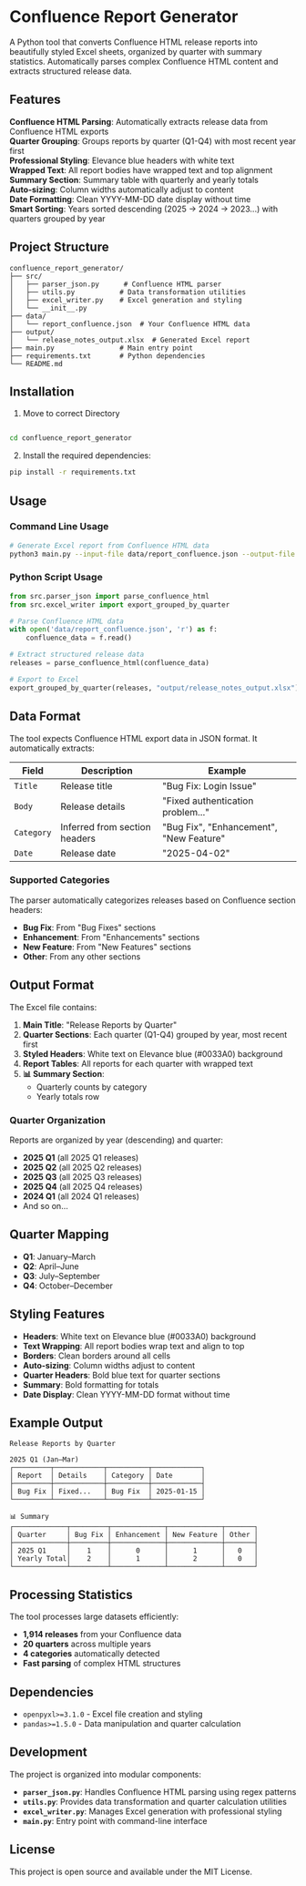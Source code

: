# Confluence Report Generator

A Python tool that converts Confluence HTML release reports into beautifully styled Excel sheets, organized by quarter with summary statistics. Automatically parses complex Confluence HTML content and extracts structured release data.

## Features

 **Confluence HTML Parsing**: Automatically extracts release data from Confluence HTML exports  
**Quarter Grouping**: Groups reports by quarter (Q1-Q4) with most recent year first  
 **Professional Styling**: Elevance blue headers with white text  
 **Wrapped Text**: All report bodies have wrapped text and top alignment  
 **Summary Section**:  Summary table with quarterly and yearly totals  
**Auto-sizing**: Column widths automatically adjust to content  
 **Date Formatting**: Clean YYYY-MM-DD date display without time  
 **Smart Sorting**: Years sorted descending (2025 → 2024 → 2023...) with quarters grouped by year  

## Project Structure

```
confluence_report_generator/
├── src/
│   ├── parser_json.py      # Confluence HTML parser
│   ├── utils.py           # Data transformation utilities
│   ├── excel_writer.py    # Excel generation and styling
│   └── __init__.py
├── data/
│   └── report_confluence.json  # Your Confluence HTML data
├── output/
│   └── release_notes_output.xlsx  # Generated Excel report
├── main.py                # Main entry point
├── requirements.txt       # Python dependencies
└── README.md
```

## Installation

1. Move to correct Directory 
```bash

cd confluence_report_generator
```

2. Install the required dependencies:
```bash
pip install -r requirements.txt
```

## Usage

### Command Line Usage

```bash
# Generate Excel report from Confluence HTML data
python3 main.py --input-file data/report_confluence.json --output-file output/release_notes_output.xlsx
```

### Python Script Usage

```python
from src.parser_json import parse_confluence_html
from src.excel_writer import export_grouped_by_quarter

# Parse Confluence HTML data
with open('data/report_confluence.json', 'r') as f:
    confluence_data = f.read()

# Extract structured release data
releases = parse_confluence_html(confluence_data)

# Export to Excel
export_grouped_by_quarter(releases, "output/release_notes_output.xlsx")
```

## Data Format

The tool expects Confluence HTML export data in JSON format. It automatically extracts:

| Field | Description | Example |
|-------|-------------|---------|
| `Title` | Release title | "Bug Fix: Login Issue" |
| `Body` | Release details | "Fixed authentication problem..." |
| `Category` | Inferred from section headers | "Bug Fix", "Enhancement", "New Feature" |
| `Date` | Release date | "2025-04-02" |

### Supported Categories

The parser automatically categorizes releases based on Confluence section headers:
- **Bug Fix**: From "Bug Fixes" sections
- **Enhancement**: From "Enhancements" sections  
- **New Feature**: From "New Features" sections
- **Other**: From any other sections

## Output Format

The Excel file contains:

1. **Main Title**: "Release Reports by Quarter"
2. **Quarter Sections**: Each quarter (Q1-Q4) grouped by year, most recent first
3. **Styled Headers**: White text on Elevance blue (#0033A0) background
4. **Report Tables**: All reports for each quarter with wrapped text
5. **📊 Summary Section**: 
   - Quarterly counts by category
   - Yearly totals row

### Quarter Organization

Reports are organized by year (descending) and quarter:
- **2025 Q1** (all 2025 Q1 releases)
- **2025 Q2** (all 2025 Q2 releases)
- **2025 Q3** (all 2025 Q3 releases)
- **2025 Q4** (all 2025 Q4 releases)
- **2024 Q1** (all 2024 Q1 releases)
- And so on...

## Quarter Mapping

- **Q1**: January–March
- **Q2**: April–June  
- **Q3**: July–September
- **Q4**: October–December

## Styling Features

- **Headers**: White text on Elevance blue (#0033A0) background
- **Text Wrapping**: All report bodies wrap text and align to top
- **Borders**: Clean borders around all cells
- **Auto-sizing**: Column widths adjust to content
- **Quarter Headers**: Bold blue text for quarter sections
- **Summary**: Bold formatting for totals
- **Date Display**: Clean YYYY-MM-DD format without time

## Example Output

```
Release Reports by Quarter

2025 Q1 (Jan–Mar)
┌─────────┬────────────┬──────────┬────────────┐
│ Report  │ Details    │ Category │ Date       │
├─────────┼────────────┼──────────┼────────────┤
│ Bug Fix │ Fixed...   │ Bug Fix  │ 2025-01-15 │
└─────────┴────────────┴──────────┴────────────┘

📊 Summary
┌─────────────┬─────────┬─────────────┬─────────────┬───────┐
│ Quarter     │ Bug Fix │ Enhancement │ New Feature │ Other │
├─────────────┼─────────┼─────────────┼─────────────┼───────┤
│ 2025 Q1     │    1    │      0      │      1      │   0   │
│ Yearly Total│    2    │      1      │      2      │   0   │
└─────────────┴─────────┴─────────────┴─────────────┴───────┘
```

## Processing Statistics

The tool processes large datasets efficiently:
- **1,914 releases** from your Confluence data
- **20 quarters** across multiple years
- **4 categories** automatically detected
- **Fast parsing** of complex HTML structures

## Dependencies

- `openpyxl>=3.1.0` - Excel file creation and styling
- `pandas>=1.5.0` - Data manipulation and quarter calculation

## Development

The project is organized into modular components:

- **`parser_json.py`**: Handles Confluence HTML parsing using regex patterns
- **`utils.py`**: Provides data transformation and quarter calculation utilities
- **`excel_writer.py`**: Manages Excel generation with professional styling
- **`main.py`**: Entry point with command-line interface

## License

This project is open source and available under the MIT License. 